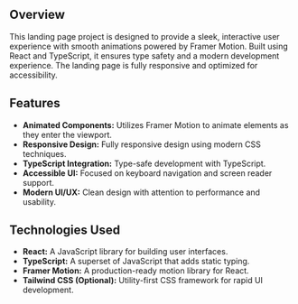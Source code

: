 ## Overview

This landing page project is designed to provide a sleek, interactive user experience with smooth animations powered by Framer Motion. Built using React and TypeScript, it ensures type safety and a modern development experience. The landing page is fully responsive and optimized for accessibility.

## Features

- **Animated Components:** Utilizes Framer Motion to animate elements as they enter the viewport.
- **Responsive Design:** Fully responsive design using modern CSS techniques.
- **TypeScript Integration:** Type-safe development with TypeScript.
- **Accessible UI:** Focused on keyboard navigation and screen reader support.
- **Modern UI/UX:** Clean design with attention to performance and usability.

## Technologies Used

- **React:** A JavaScript library for building user interfaces.
- **TypeScript:** A superset of JavaScript that adds static typing.
- **Framer Motion:** A production-ready motion library for React.
- **Tailwind CSS (Optional):** Utility-first CSS framework for rapid UI development.

